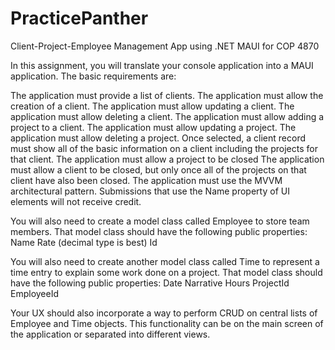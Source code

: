 # PracticePanther
Client-Project-Employee Management App using .NET MAUI for COP 4870

In this assignment, you will translate your console application into a MAUI application. The basic requirements are:

The application must provide a list of clients.
The application must allow the creation of a client.
The application must allow updating a client.
The application must allow deleting a client.
The application must allow adding a project to a client.
The application must allow updating a project.
The application must allow deleting a project.
Once selected, a client record must show all of the basic information on a client including the projects for that client.
The application must allow a project to be closed
The application must allow a client to be closed, but only once all of the projects on that client have also been closed.
The application must use the MVVM architectural pattern. Submissions that use the Name property of UI elements will not receive credit.

You will also need to create a model class called Employee to store team members. That model class should have the following public properties:
Name
Rate (decimal type is best)
Id

You will also need to create another model class called Time to represent a time entry to explain some work done on a project. That model class should have the following public properties:
Date
Narrative
Hours
ProjectId
EmployeeId

Your UX should also incorporate a way to perform CRUD on central lists of Employee and Time objects. This functionality can be on the main screen of the application or separated into different views.
